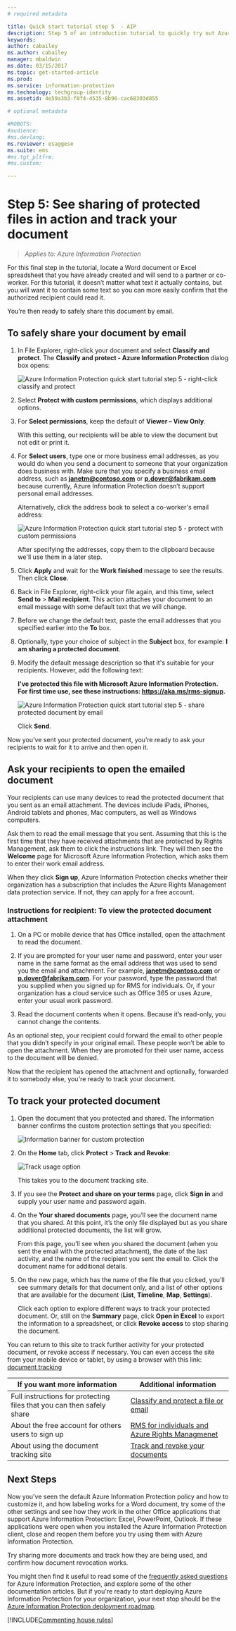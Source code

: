 ```yaml
---
# required metadata

title: Quick start tutorial step 5  - AIP
description: Step 5 of an introduction tutorial to quickly try out Azure Information Protection - Share protected and track.
keywords:
author: cabailey
ms.author: cabailey
manager: mbaldwin
ms.date: 03/15/2017
ms.topic: get-started-article
ms.prod:
ms.service: information-protection
ms.technology: techgroup-identity
ms.assetid: 4e59a3b3-f0f4-4535-8b96-cac68303d855

# optional metadata

#ROBOTS:
#audience:
#ms.devlang:
ms.reviewer: esaggese
ms.suite: ems
#ms.tgt_pltfrm:
#ms.custom:

---
```



# Step 5: See sharing of protected files in action and track your document 

>*Applies to: Azure Information Protection*

For this final step in the tutorial, locate a Word document or Excel spreadsheet that you have already created and will send to a partner or co-worker. For this tutorial, it doesn’t matter what text it actually contains, but you will want it to contain some text so you can more easily confirm that the authorized recipient could read it.

You’re then ready to safely share this document by email. 

## To safely share your document by email

1. In File Explorer, right-click your document and select **Classify and protect**. The **Classify and protect - Azure Information Protection** dialog box opens:

    ![Azure Information Protection quick start tutorial step 5 - right-click classify and protect](../media/classify-protect-dialog.png)

2. Select **Protect with custom permissions**, which displays additional options.

3. For **Select permissions**, keep the default of **Viewer – View Only**.

    With this setting, our recipients will be able to view the document but not edit or print it.

4. For **Select users**, type one or more business email addresses, as you would do when you send a document to someone that your organization does business with. Make sure that you specify a business email address, such as **janetm@contoso.com** or **p.dover@fabrikam.com** because currently, Azure Information Protection doesn’t support personal email addresses. 

    Alternatively, click the address book to select a co-worker's email address:

    ![Azure Information Protection quick start tutorial step 5 - protect with custom permissions](../media/protect-custom-permissions.png)  
    
    After specifying the addresses, copy them to the clipboard because we'll use them in a later step.

5. Click **Apply** and wait for the **Work finished** message to see the results. Then click **Close**.

4. Back in File Explorer, right-click your file again, and this time, select **Send to** > **Mail recipient**. This action attaches your document to an email message with some default text that we will change.

5. Before we change the default text, paste the email addresses that you specified earlier into the **To** box. 

6. Optionally, type your choice of subject in the **Subject** box, for example: **I am sharing a protected document**. 

7. Modify the default message description so that it's suitable for your recipients. However, add the following text:

    **I've protected this file with Microsoft Azure Information Protection. For first time use, see these instructions: https://aka.ms/rms-signup.** 

    ![Azure Information Protection quick start tutorial step 5 - share protected document by email](../media/share-protected-email.png)

    Click **Send**.

Now you’ve sent your protected document, you’re ready to ask your recipients to wait for it to arrive and then open it. 

## Ask your recipients to open the emailed document

Your recipients can use many devices to read the protected document that you sent as an email attachment. The devices include iPads, iPhones, Android tablets and phones, Mac computers, as well as Windows computers.

Ask them to read the email message that you sent. Assuming that this is the first time that they have received attachments that are protected by Rights Management, ask them to click the instructions link. They will then see the **Welcome** page for Microsoft Azure Information Protection, which asks them to enter their work email address.

When they click **Sign up**, Azure Information Protection checks whether their organization has a subscription that includes the Azure Rights Management data protection service. If not, they can apply for a free account.

### Instructions for recipient: To view the protected document attachment

1. On a PC or mobile device that has Office installed, open the attachment to read the document.  

2.  If you are prompted for your user name and password, enter your user name in the same format as the email address that was used to send you the email and attachment. For example, **janetm@contoso.com** or **p.dover@fabrikam.com**. For your password, type the password that you supplied when you signed up for RMS for individuals. Or, if your organization has a cloud service such as Office 365 or uses Azure, enter your usual work password.

3. Read the document contents when it opens. Because it’s read-only, you cannot change the contents.

As an optional step, your recipient could forward the email to other people that you didn’t specify in your original email. These people won’t be able to open the attachment. When they are promoted for their user name, access to the document will be denied.

Now that the recipient has opened the attachment and optionally, forwarded it to somebody else, you're ready to track your document.

## To track your protected document

1.  Open the document that you protected and shared. The information banner confirms the custom protection settings that you specified:

    ![Information banner for custom protection](../media/information-banner-custom-protection.png)

2.  On the **Home** tab, click **Protect** > **Track and Revoke**:

    ![Track usage option](../media/track-usage-callout.png)

    This takes you to the document tracking site.

2.  If you see the **Protect and share on your terms** page, click **Sign in** and supply your user name and password again.

3.  On the **Your shared documents** page, you’ll see the document name that you shared. At this point, it’s the only file displayed but as you share additional protected documents, the list will grow.

    From this page, you’ll see when you shared the document (when you sent the email with the protected attachment), the date of the last activity, and the name of the recipient you sent the email to. Click the document name for additional details.

4.  On the new page, which has the name of the file that you clicked, you’ll see summary details for that document only, and a list of other options that are available for the document (**List**, **Timeline**, **Map**, **Settings**).

    Click each option to explore different ways to track your protected document. Or, still on the **Summary** page, click **Open in Excel** to export the information to a spreadsheet, or click **Revoke access** to stop sharing the document.

You can return to this site to track further activity for your protected document, or revoke access if necessary. You can even access the site from your mobile device or tablet, by using a browser with this link: [document tracking](http://go.microsoft.com/fwlink/?LinkId=529562)



|If you want more information|Additional information|
|--------------------------------|--------------------------|
|Full instructions for protecting files that you can then safely share|[Classify and protect a file or email](../rms-client/client-classify-protect.md)|
|About the free account for others users to sign up|[RMS for individuals and Azure Rights Managmenet](../understand-explore/rms-for-individuals.md)|
|About using the document tracking site|[Track and revoke your documents](../rms-client/client-track-revoke.md)


## Next Steps

Now you've seen the default Azure Information Protection policy and how to customize it, and how labeling works for a Word document, try some of the other settings and see how they work in the other Office applications that support Azure Information Protection: Excel, PowerPoint, Outlook. If these applications were open when you installed the Azure Information Protection client, close and reopen them before you try using them with Azure Information Protection.

Try sharing more documents and track how they are being used, and confirm how document revocation works.

You might then find it useful to read some of the [frequently asked questions](faqs.md) for Azure Information Protection, and explore some of the other documentation articles. But if you're ready to start deploying Azure Information Protection for your organization, your next stop should be the [Azure Information Protection deployment roadmap](../plan-design/deployment-roadmap.md). 

[!INCLUDE[Commenting house rules](../includes/houserules.md)]